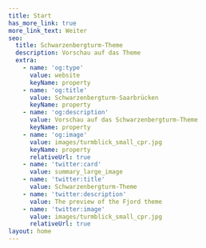 ```yaml
---
title: Start
has_more_link: true
more_link_text: Weiter
seo:
  title: Schwarzenbergturm-Theme
  description: Vorschau auf das Theme
  extra:
    - name: 'og:type'
      value: website
      keyName: property
    - name: 'og:title'
      value: Schwarzenbergturm-Saarbrücken
      keyName: property
    - name: 'og:description'
      value: Vorschau auf das Schwarzenbergturm-Theme
      keyName: property
    - name: 'og:image'
      value: images/turmblick_small_cpr.jpg
      keyName: property
      relativeUrl: true
    - name: 'twitter:card'
      value: summary_large_image
    - name: 'twitter:title'
      value: Schwarzenbergturm-Theme
    - name: 'twitter:description'
      value: The preview of the Fjord theme
    - name: 'twitter:image'
      value: images/turmblick_small_cpr.jpg
      relativeUrl: true
layout: home
---
```


